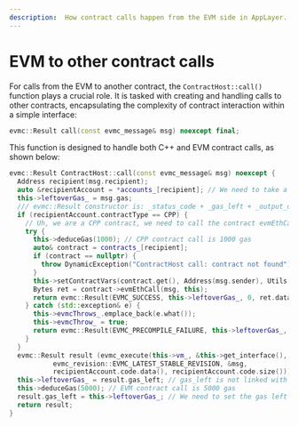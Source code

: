 ```yaml
---
description:  How contract calls happen from the EVM side in AppLayer.
---
```


# EVM to other contract calls

For calls from the EVM to another contract, the `ContractHost::call()` function plays a crucial role. It is tasked with creating and handling calls to other contracts, encapsulating the complexity of contract interaction within a simple interface:

```c++
evmc::Result call(const evmc_message& msg) noexcept final;
```

This function is designed to handle both C++ and EVM contract calls, as shown below:

```c++
evmc::Result ContractHost::call(const evmc_message& msg) noexcept {
  Address recipient(msg.recipient);
  auto &recipientAccount = *accounts_[recipient]; // We need to take a reference to the account, not a reference to the pointer.
  this->leftoverGas_ = msg.gas;
  /// evmc::Result constructor is: _status_code + _gas_left + _output_data + _output_size
  if (recipientAccount.contractType == CPP) {
    // Uh, we are a CPP contract, we need to call the contract evmEthCall function and put the result into a evmc::Result
    try {
      this->deduceGas(1000); // CPP contract call is 1000 gas
      auto& contract = contracts_[recipient];
      if (contract == nullptr) {
        throw DynamicException("ContractHost call: contract not found");
      }
      this->setContractVars(contract.get(), Address(msg.sender), Utils::evmcUint256ToUint256(msg.value));
      Bytes ret = contract->evmEthCall(msg, this);
      return evmc::Result(EVMC_SUCCESS, this->leftoverGas_, 0, ret.data(), ret.size());
    } catch (std::exception& e) {
      this->evmcThrows_.emplace_back(e.what());
      this->evmcThrow_ = true;
      return evmc::Result(EVMC_PRECOMPILE_FAILURE, this->leftoverGas_, 0, nullptr, 0);
    }
  }
  evmc::Result result (evmc_execute(this->vm_, &this->get_interface(), this->to_context(),
           evmc_revision::EVMC_LATEST_STABLE_REVISION, &msg,
           recipientAccount.code.data(), recipientAccount.code.size()));
  this->leftoverGas_ = result.gas_left; // gas_left is not linked with leftoverGas_, we need to link it.
  this->deduceGas(5000); // EVM contract call is 5000 gas
  result.gas_left = this->leftoverGas_; // We need to set the gas left to the leftoverGas_
  return result;
}
```
